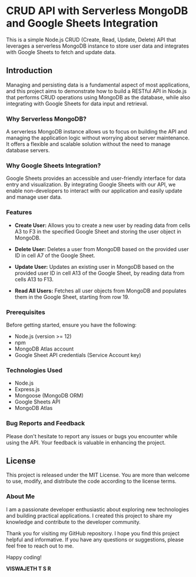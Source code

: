 # CRUD API with Serverless MongoDB and Google Sheets Integration
This is a simple Node.js CRUD (Create, Read, Update, Delete) API that leverages a serverless MongoDB instance to store user data and integrates with Google Sheets to fetch and update data.
## Introduction
Managing and persisting data is a fundamental aspect of most applications, and this project aims to demonstrate how to build a RESTful API in Node.js that performs CRUD operations using MongoDB as the database, while also integrating with Google Sheets for data input and retrieval.
### Why Serverless MongoDB?

A serverless MongoDB instance allows us to focus on building the API and managing the application logic without worrying about server maintenance. It offers a flexible and scalable solution without the need to manage database servers.

### Why Google Sheets Integration?

Google Sheets provides an accessible and user-friendly interface for data entry and visualization. By integrating Google Sheets with our API, we enable non-developers to interact with our application and easily update and manage user data.

### Features
- **Create User:** Allows you to create a new user by reading data from cells A3 to F3 in the specified Google Sheet and storing the user object in MongoDB.

- **Delete User:** Deletes a user from MongoDB based on the provided user ID in cell A7 of the Google Sheet.

- **Update User:** Updates an existing user in MongoDB based on the provided user ID in cell A13 of the Google Sheet, by reading data from cells A13 to F13.

- **Read All Users:** Fetches all user objects from MongoDB and populates them in the Google Sheet, starting from row 19.

### Prerequisites

Before getting started, ensure you have the following:

- Node.js (version >= 12)
- npm
- MongoDB Atlas account
- Google Sheet API credentials (Service Account key)

### Technologies Used

- Node.js
- Express.js
- Mongoose (MongoDB ORM)
- Google Sheets API
- MongoDB Atlas
  
### Bug Reports and Feedback

Please don't hesitate to report any issues or bugs you encounter while using the API. Your feedback is valuable in enhancing the project.

## License

This project is released under the MIT License. You are more than welcome to use, modify, and distribute the code according to the license terms.

### About Me

I am a passionate developer enthusiastic about exploring new technologies and building practical applications. I created this project to share my knowledge and contribute to the developer community.

Thank you for visiting my GitHub repository. I hope you find this project helpful and informative. If you have any questions or suggestions, please feel free to reach out to me.

Happy coding!

**VISWAJETH T S R**
